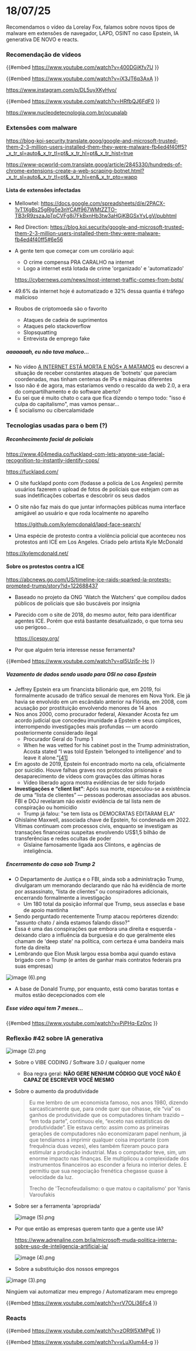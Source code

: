 # 18/07/25

Recomendamos o vídeo da Lorelay Fox, falamos sobre novos tipos de malware em extensões de navegador, LAPD, OSINT no caso Epstein, IA generativa DE NOVO e reacts.

### Recomendação de vídeos

{{#embed https://www.youtube.com/watch?v=400DGiKfv7U }}

{{#embed https://www.youtube.com/watch?v=iX3JT6q3AxA }}

<https://www.instagram.com/p/DL5uyXKyHyo/>

{{#embed https://www.youtube.com/watch?v=HRfbQJ6FdF0 }}

<https://www.nucleodetecnologia.com.br/ocupalab>

### Extensões com malware

<https://blog-koi-security.translate.goog/google-and-microsoft-trusted-them-2-3-million-users-installed-them-they-were-malware-fb4ed4f40ff5?_x_tr_sl=auto&_x_tr_tl=pt&_x_tr_hl=pt&_x_tr_hist=true>

<https://www-pcworld-com.translate.goog/article/2845330/hundreds-of-chrome-extensions-create-a-web-scraping-botnet.html?_x_tr_sl=auto&_x_tr_tl=pt&_x_tr_hl=en&_x_tr_pto=wapp>

#### Lista de extensões infectadas

  * Mellowtel: <https://docs.google.com/spreadsheets/d/e/2PACX-1vT1XgBs25gRlg5e3nYCAff967WMtZZTO-TB3rR9zszaJpTpCVFg8j7FkBxnHb3tw3aHGjKBGSxYyLgV/pubhtml>

  * Red Direction: <https://blog.koi.security/google-and-microsoft-trusted-them-2-3-million-users-installed-them-they-were-malware-fb4ed4f40ff5#6e56>

- A gente tem que começar com um corolário aqui:
  - O crime compensa PRA CARALHO na internet
  - Logo a internet está lotada de crime 'organizado' e 'automatizado'

  <https://cybernews.com/news/most-internet-traffic-comes-from-bots/>
- 49\.6% da internet hoje é automatizado e 32% dessa quantia é tráfego malicioso
- Roubos de criptomoeda são o favorito
  - Ataques de cadeia de suprimentos
  - Ataques pelo stackoverflow
  - Slopsquatting
  - Entrevista de emprego fake

##### aaaaaaah, eu não tava maluco...

- No vídeo [A INTERNET ESTÁ MORTA E NÓS\* A MATAMOS](https://www.youtube.com/watch?v=OwqJUHkxOUo) eu descrevi a situação de receber constantes ataques de 'botnets' que pareciam coordenadas, mas tinham centenas de IPs e máquinas diferentes
- Isso não é de agora, mas estaríamos vendo o rescaldo da web 2.0, a era do compartilhamento e do software aberto?
- Eu sei que é muito chato o cara que fica dizendo o tempo todo: "isso é culpa do capitalismo", mas vamos pensar...
- É socialismo ou cibercalamidade

### Tecnologias usadas para o bem (?)

##### Reconhecimento facial de policiais

<https://www.404media.co/fucklapd-com-lets-anyone-use-facial-recognition-to-instantly-identify-cops/>

<https://fucklapd.com/>

- O site fucklapd ponto com (fodasse a polícia de Los Angeles) permite usuários fazerem o upload de fotos de políciais que estejam com as suas indetificações cobertas e descobrir os seus dados
- O site não faz mais do que juntar informações públicas numa interface amigável ao usuário e que roda localmente no aparelho

  <https://github.com/kylemcdonald/lapd-face-search/>
- Uma espécie de protesto contra a violência policial que aconteceu nos protestos anti ICE em Los Angeles. Criado pelo artista Kyle McDonald

<https://kylemcdonald.net/>

#### Sobre os protestos contra a ICE

<https://abcnews.go.com/US/timeline-ice-raids-sparked-la-protests-prompted-trump/story?id=122688437>

- Baseado no projeto da ONG 'Watch the Watchers' que compilou dados públicos de policiais que são buscáveis por insígnia
- Parecido com o site de 2018, do mesmo autor, feito para identificar agentes ICE. Porém que está bastante desatualizado, o que torna seu uso perigoso...

  <https://icespy.org/>
- Por que alguém teria interesse nesse ferramenta?

{{#embed https://www.youtube.com/watch?v=qI5Uzj5r-Hc }}

##### Vazamento de dados sendo usado para OSI no caso Epstein

- Jeffrey Epstein era um financista bilionário que, em 2019, foi formalmente acusado de tráfico sexual de menores em Nova York. Ele já havia se envolvido em um escândalo anterior na Flórida, em 2008, com acusação por prostituição envolvendo menores de 14 anos
- Nos anos 2000, como procurador federal, Alexander Acosta fez um acordo judicial que concedeu imunidade a Epstein e seus cúmplices, interrompendo investigações mais profundas — um acordo posteriormente considerado ilegal
  - Procurador Geral do Trump 1
  - When he was vetted for his cabinet post in the Trump administration, Acosta stated “I was told Epstein ‘belonged to intelligence’ and to leave it alone.”[\[41\]](https://en.wikipedia.org/wiki/Alexander_Acosta?utm_source=chatgpt.com#cite_note-41)
- Em agosto de 2019, Epstein foi encontrado morto na cela, oficialmente por suicídio. Houve falhas graves nos protocolos prisionais e desaparecimento de vídeos com gravações das últimas horas
  - Vídeo liberado agora mostra evidências de ter sido forjado
- **Investigações e “client list”**: Após sua morte, especulou-se a existência de uma “lista de clientes” — pessoas poderosas associadas aos abusos. FBI e DOJ revelaram não existir evidência de tal lista nem de conspiração ou homicídio
  - Trump já falou: "se tem lista os DEMOCRATAS EDITARAM ELA"
- Ghislaine Maxwell, associada chave de Epstein, foi condenada em 2022. Vítimas continuam com processos civis, enquanto se investigam as transações financeiras suspeitas envolvendo US$1,5 bilhão de transferências e redes ocultas de poder
  - Gislaine famosamente ligada aos Clintons, e agências de inteligência.

##### Encerramento do caso sob Trump 2

- O Departamento de Justiça e o FBI, ainda sob a administração Trump, divulgaram um memorando declarando que não há evidência de morte por assassinato, “lista de clientes” ou conspiradores adicionais, encerrando formalmente a investigação
  - Um 180 total da posição informal que Trump, seus asseclas e base de apoio mantinha
- Sendo perguntado recentemente Trump atacou repórteres dizendo: "assunto chato / ainda estamos falando disso?"
- Essa é uma das conspirações que embora una direita e esquerda - deixando claro a influência da burguesia e do que geralmente eles chamam de 'deep state' na política, com certeza é uma bandeira mais forte da direita
- Lembrando que Elon Musk largou essa bomba aqui quando estava brigado com o Trump (e antes de ganhar mais contratos federais pra suas empresas)

![image (6).png](./18_07_25/6.png)

- A base de Donald Trump, por enquanto, está como baratas tontas e muitos estão decepcionados com ele

##### Esse vídeo aqui tem 7 meses...

{{#embed https://www.youtube.com/watch?v=PjPHq-Ez0nc }}

### Reflexão #42 sobre IA generativa

![image (2).png](./18_07_25/2.png)

- Sobre o VIBE CODING / Software 3.0 / qualquer nome
  - Boa regra geral: **NÃO GERE NENHUM CÓDIGO QUE VOCÊ NÃO É CAPAZ DE ESCREVER VOCÊ MESMO**
- Sobre o aumento da produtividade

  > Eu me lembro de um economista famoso, nos anos 1980, dizendo sarcasticamente que, para onde quer que olhasse, ele “via” os ganhos de produtividade que os computadores tinham trazido – “em toda parte”, continuou ele, “exceto nas estatísticas de produtividade”. Ele estava certo: assim como as primeiras gerações de computadores não economizaram papel nenhum, já que tendíamos a imprimir qualquer coisa importante (com frequência duas vezes), eles também fizeram pouco para estimular a produção industrial. Mas o computador teve, sim, um enorme impacto nas finanças. Ele multiplicou a complexidade dos instrumentos financeiros ao esconder a feiura no interior deles. E permitiu que sua negociação frenética chegasse quase à velocidade da luz.
  >
  > Trecho de 'Tecnofeudalismo: o que matou o capitalismo' por Yanis Varoufakis
- Sobre ser a ferramenta 'apropriada'

  ![image (5).png](./18_07_25/5.png)

- Por que então as empresas querem tanto que a gente use IA?

  <https://www.adrenaline.com.br/ia/microsoft-muda-politica-interna-sobre-uso-de-inteligencia-artificial-ia/>

  ![image (4).png](./18_07_25/4.png)

- Sobre a substituição dos nossos empregos

![image (3).png](./18_07_25/3.png)

Ningúem vai automatizar meu emprego / Automatizaram meu emprego

{{#embed https://www.youtube.com/watch?v=rV7OLi36Fc4 }}

### Reacts

{{#embed https://www.youtube.com/watch?v=zOR9l5XMPgE }}

{{#embed https://www.youtube.com/watch?v=vLuXIum44-g }}

